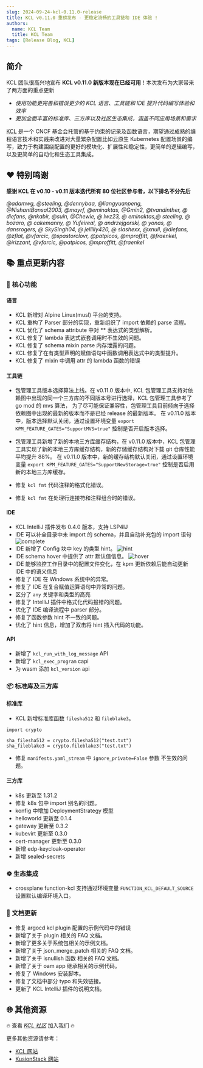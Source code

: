 ```yaml
---
slug: 2024-09-24-kcl-0.11.0-release
title: KCL v0.11.0 重磅发布 - 更稳定流畅的工具链和 IDE 体验 !
authors:
  name: KCL Team
  title: KCL Team
tags: [Release Blog, KCL]
---
```


## 简介

KCL 团队很高兴地宣布 **KCL v0.11.0 新版本现在已经可用**！本次发布为大家带来了两方面的重点更新

- _使用功能更完善和错误更少的 KCL 语言、工具链和 IDE 提升代码编写体验和效率_
- _更加全面丰富的标准库、三方库以及社区生态集成，涵盖不同应用场景和需求_

[KCL](https://github.com/kcl-lang) 是一个 CNCF 基金会托管的基于约束的记录及函数语言，期望通过成熟的编程语言技术和实践来改进对大量繁杂配置比如云原生 Kubernetes 配置场景的编写，致力于构建围绕配置的更好的模块化、扩展性和稳定性，更简单的逻辑编写，以及更简单的自动化和生态工具集成。

## ❤️ 特别鸣谢

**感谢 KCL 在 v0.10 - v0.11 版本迭代所有 80 位社区参与者，以下排名不分先后**

_@adamwg, @steeling, @dennybaa, @liangyuanpeng, @NishantBansal2003, @mayrf, @eminaktas, @Gmin2, @tvandinther, @ diefans, @nkabir, @suin, @Chewie, @ lwz23, @ eminaktas,@ steeling, @ bozaro, @ cakemanny, @ Yufeireal, @ andrzejgorski, @ yonas, @ dansrogers, @ SkySingh04, @ jellllly420,  @ slashexx, @xnull, @diefans, @zflat, @vfarcic, @spastorclovr, @patpicos, @mproffitt, @fraenkel, @irizzant, @vfarcic, @patpicos, @mproffitt, @fraenkel_

## 📚 重点更新内容

### 🔧 核心功能

#### 语言

- KCL 新增对 Alpine Linux(musl) 平台的支持。
- KCL 重构了 Parser 部分的实现，重新组织了 import 依赖的 parse 流程。
- KCL 优化了 schema attribute 中对 ** 表达式的类型解析。
- KCL 修复了 lambda 表达式嵌套调用时不生效的问题。
- KCL 修复了 schema mixin parse 内存泄露的问题。
- KCL 修复了在有类型声明的赋值语句中函数调用表达式中的类型提升。
- KCL 修复了 mixin 中调用 attr 的 lambda 函数的错误

#### 工具链

- 包管理工具版本选择算法上线。在 v0.11.0 版本中, KCL 包管理工具支持对依赖图中出现的同一个三方库的不同版本号进行选择，KCL 包管理工具参考了 go mod 的 mvs 算法，
为了尽可能保证兼容性，包管理工具目前倾向于选择依赖图中出现的最新的版本而不是已经 release 的最新版本。
在 v0.11.0 版本中，版本选择默认关闭，通过设置环境变量 `export KPM_FEATURE_GATES="SupportMVS=true"` 控制是否开启版本选择。

- 包管理工具新增了新的本地三方库缓存结构，在 v0.11.0 版本中，KCL 包管理工具实现了新的本地三方库缓存结构，新的存储缓存结构对下载 git 仓库性能平均提升 88%。
在 v0.11.0 版本中，新的缓存结构默认关闭，通过设置环境变量 `export KPM_FEATURE_GATES="SupportNewStorage=true"` 控制是否启用新的本地三方库缓存。

- 修复 `kcl fmt` 代码注释的格式化错误。
- 修复 `kcl fmt` 在处理行连接符和注释组合时的错误。

#### IDE

- KCL IntelliJ 插件发布 0.4.0 版本，支持 LSP4IJ
- IDE 可以补全目录中未 import 的 schema，并且自动补充包的 import 语句
![complete](/img/blog/2024-12-06-kcl-0.11.0-release/complete.gif)
- IDE 新增了 Config 块中 key 的类型 hint。
![hint](/img/blog/2024-12-06-kcl-0.11.0-release/hint.png)
- IDE schema hover 中提供了 attr 默认值信息。
![hover](/img/blog/2024-12-06-kcl-0.11.0-release/hover.png)
- IDE 能够监控工作目录中的配置文件变化，在 kpm 更新依赖后能自动更新 IDE 中的语义信息
- 修复了 IDE 在 Windows 系统中的异常。
- 修复了 IDE 在复合赋值运算语句中异常的问题。
- 区分了 `any` 关键字和类型的高亮
- 修复了 IntelliJ 插件中格式化代码报错的问题。
- 优化了 IDE 编译流程中 parser 部分。
- 修复了函数参数 hint 不一致的问题。
- 优化了 hint 信息，增加了双击将 hint 插入代码的功能。

#### API

- 新增了 `kcl_run_with_log_message` API
- 新增了 `kcl_exec_program` capi
- 为 wasm 添加 `kcl_version` api

### 📦️ 标准库及三方库

#### 标准库

- KCL 新增标准库函数 `filesha512` 和 `fileblake3`。

```kcl
import crypto

sha_filesha512 = crypto.filesha512("test.txt")
sha_fileblake3 = crypto.fileblake3("test.txt")
```
- 修复 `manifests.yaml_stream` 中 `ignore_private=False` 参数 不生效的问题。

#### 三方库

- k8s 更新至 1.31.2
- 修复 k8s 包中 import 别名的问题。
- konfig 中增加 DeploymentStrategy 模型
- helloworld 更新至 0.1.4
- gateway 更新至 0.3.2
- kubevirt 更新至 0.3.0
- cert-manager 更新至 0.3.0
- 新增 edp-keycloak-operator
- 新增 sealed-secrets

### ☸️ 生态集成

- crossplane function-kcl 支持通过环境变量 `FUNCTION_KCL_DEFAULT_SOURCE` 设置默认编译环境入口。

### 📖 文档更新

- 修复 argocd kcl plugin 配置的示例代码中的错误
- 新增了关于 plugin 相关的 FAQ 文档。
- 新增了更多关于系统包相关的示例文档。
- 新增了关于 json_merge_patch 相关的 FAQ 文档。
- 新增了关于 isnullish 函数 相关的 FAQ 文档。
- 新增了关于 oam app 继承相关的示例代码。
- 修复了 Windows 安装脚本。
- 修复了文档中部分 typo 和失效链接。
- 更新了 KCL IntelliJ 插件的说明文档。

## 🌐 其他资源

🔥 查看 _[KCL 社区](https://github.com/kcl-lang/community)_ 加入我们 🔥

更多其他资源请参考：

- [KCL 网站](https://kcl-lang.io/)
- [KusionStack 网站](https://kusionstack.io/)
